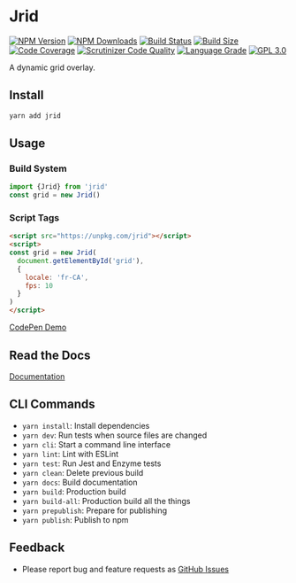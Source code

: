 # Jrid

[![NPM Version][npm-image]][npm-url]
[![NPM Downloads][downloads-image]][downloads-url]
[![Build Status][build-image]][build-url]
[![Build Size][size-image]][size-url]
[![Code Coverage][coverage-image]][coverage-url]
[![Scrutinizer Code Quality][scrutinizer-image]][scrutinizer-url]
[![Language Grade][lgtm-image]][lgtm-url]
[![GPL 3.0][license-image]](LICENSE)

A dynamic grid overlay.


## Install

```bash
yarn add jrid
```

## Usage

### Build System

```typescript
import {Jrid} from 'jrid'
const grid = new Jrid()
```

### Script Tags

```html
<script src="https://unpkg.com/jrid"></script>
<script>
const grid = new Jrid(
  document.getElementById('grid'),
  {
    locale: 'fr-CA',
    fps: 10
  }
)
</script>
```


[CodePen Demo](https://codepen.io/acerix/pen/ZEyxZvM?editors=0010)

## Read the Docs

[Documentation](https://acerix.github.io/jrid/)

## CLI Commands

*   `yarn install`: Install dependencies
*   `yarn dev`: Run tests when source files are changed
*   `yarn cli`: Start a command line interface
*   `yarn lint`: Lint with ESLint
*   `yarn test`: Run Jest and Enzyme tests
*   `yarn clean`: Delete previous build
*   `yarn docs`: Build documentation
*   `yarn build`: Production build
*   `yarn build-all`: Production build all the things
*   `yarn prepublish`: Prepare for publishing
*   `yarn publish`: Publish to npm

## Feedback

* Please report bug and feature requests as [GitHub Issues](https://github.com/acerix/jrid/issues)

[npm-image]: https://img.shields.io/npm/v/jrid.svg
[npm-url]: https://npmjs.org/package/jrid
[downloads-image]: https://img.shields.io/npm/dm/jrid.svg
[downloads-url]: https://npmjs.org/package/jrid
[build-image]: https://github.com/acerix/jrid/workflows/Test/badge.svg
[build-url]: https://github.com/acerix/jrid/actions?query=workflow%2ATest
[size-image]: https://badgen.net/bundlephobia/min/jrid
[size-url]: https://bundlephobia.com/result?p=jrid
[coverage-image]: https://scrutinizer-ci.com/g/acerix/jrid/badges/coverage.png?b=main
[coverage-url]: https://scrutinizer-ci.com/g/acerix/jrid/?branch=main
[scrutinizer-image]: https://scrutinizer-ci.com/g/acerix/jrid/badges/quality-score.png?b=main
[scrutinizer-url]: https://scrutinizer-ci.com/g/acerix/jrid/?branch=main
[lgtm-image]: https://img.shields.io/lgtm/alerts/g/acerix/jrid.svg
[lgtm-url]: https://lgtm.com/projects/g/acerix/jrid/
[license-image]: https://img.shields.io/npm/l/jrid.svg
